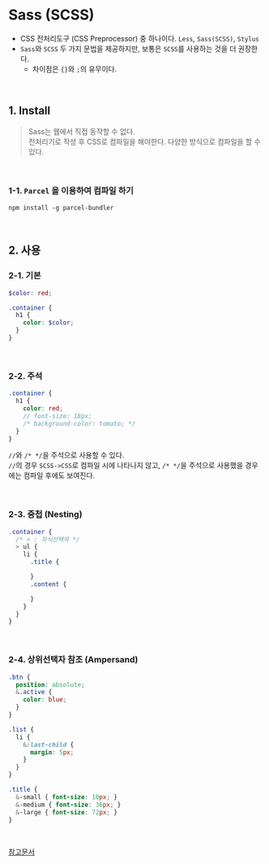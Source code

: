 # Sass (SCSS)
* CSS 전처리도구 (CSS Preprocessor) 중 하나이다. `Less`, `Sass(SCSS)`, `Stylus`  
* `Sass`와 `SCSS` 두 가지 문법을 제공하지만, 보통은 `SCSS`를 사용하는 것을 더 권장한다.
  + 차이점은 `{}`와 `;`의 유무이다.

<br/>

## 1. Install
> Sass는 웹에서 직접 동작할 수 없다.  
전처리기로 작성 후 CSS로 컴파일을 해야한다. 다양한 방식으로 컴파일을 할 수 있다.

<br/>

### 1-1. `Parcel` 을 이용하여 컴파일 하기
```
npm install -g parcel-bundler
```
<br/>

## 2. 사용
### 2-1. 기본
```scss
$color: red;

.container {
  h1 {
    color: $color;
  }
}
```
<br/>

### 2-2. 주석
```scss
.container {
  h1 {
    color: red;
    // font-size: 18px;
    /* background-color: tomato; */
  }
}
```
`//`와 `/* */`을 주석으로 사용할 수 있다.  
`//`의 경우 `SCSS->CSS`로 컴파일 시에 나타나지 않고, `/* */`을 주석으로 사용했을 경우에는 컴파일 후에도 보여진다.

<br/>

### 2-3. 중첩 (Nesting)
```scss
.container {
  /* > : 자식선택자 */
  > ul {
    li {
      .title {

      }
      .content {

      }
    }
  }
}
```

<br/>

### 2-4. 상위선택자 참조 (Ampersand)
```scss
.btn {
  position: absolute;
  &.active {
    color: blue;
  }
}

.list {
  li {
    &:last-child {
      margin: 5px;
    }
  }
}
```

```scss
.title {
  &-small { font-size: 10px; }
  &-medium { font-size: 36px; }
  &-large { font-size: 72px; }
}
```

<br/>

[참고문서](https://sass-lang.com/guide)